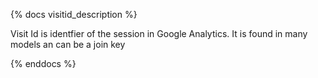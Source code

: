 {% docs visitid_description %}

Visit Id is identfier of the session in Google Analytics.
It is found in many models an can be a join key

{% enddocs %}